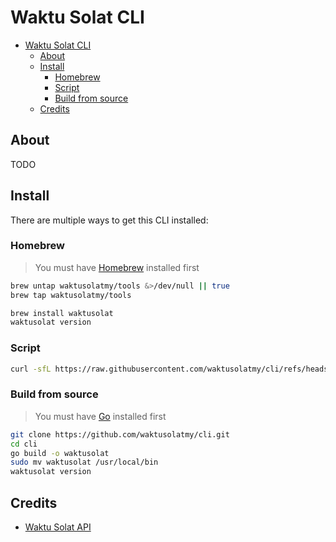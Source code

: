 # Waktu Solat CLI

- [Waktu Solat CLI](#waktu-solat-cli)
  - [About](#about)
  - [Install](#install)
    - [Homebrew](#homebrew)
    - [Script](#script)
    - [Build from source](#build-from-source)
  - [Credits](#credits)

## About

TODO

## Install

There are multiple ways to get this CLI installed:

### Homebrew

> You must have [Homebrew](https://brew.sh) installed first

```sh
brew untap waktusolatmy/tools &>/dev/null || true
brew tap waktusolatmy/tools

brew install waktusolat
waktusolat version
```

### Script

```sh
curl -sfL https://raw.githubusercontent.com/waktusolatmy/cli/refs/heads/master/install.sh | sh
```

### Build from source

> You must have [Go](https://go.dev) installed first

```sh
git clone https://github.com/waktusolatmy/cli.git
cd cli
go build -o waktusolat
sudo mv waktusolat /usr/local/bin
waktusolat version
```

## Credits

- [Waktu Solat API](https://api.waktusolat.app/docs)
